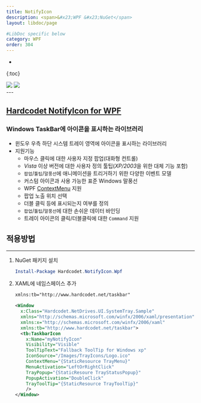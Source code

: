 ```yaml
---
title: NotifyIcon
description: <span>&#x23;WPF &#x23;NuGet</span>
layout: libdoc/page

#LibDoc specific below
category: WPF
order: 304
---
```

* 
{:toc}
<div align="left">
    <img src="https://img.shields.io/badge/WPF-512BD4?style=flat&logo=dotnet&logoColor=white"/>
    <img src="https://img.shields.io/badge/NuGet-004880?style=flat&logo=nuget&logoColor=white"/>
</div>
---

## [Hardcodet NotifyIcon for WPF](https://github.com/hardcodet/wpf-notifyicon)
### Windows TaskBar에 아이콘을 표시하는 라이브러리

* 윈도우 우측 하단 시스템 트레이 영역에 아이콘을 표시하는 라이브러리
* 지원기능
  * 마우스 클릭에 대한 사용자 지정 팝업(대화형 컨트롤)
  * *Vista* 이상 버전에 대한 사용자 정의 툴팁(*XP/2003*을 위한 대체 기능 포함)
  * `팝업`/`툴팁`/`말풍선`에 애니메이션을 트리거하기 위한 다양한 이벤트 모델
  * 커스텀 아이콘과 사용 가능한 표준 Windows 말풍선
  * WPF [ContextMenu](https://learn.microsoft.com/ko-kr/dotnet/desktop/wpf/controls/contextmenu-overview?view=netframeworkdesktop-4.8&viewFallbackFrom=netdesktop-8.0) 지원
  * 팝업 노출 위치 선택
  * 더블 클릭 등에 표시되는지 여부를 정의
  * `팝업`/`툴팁`/`말풍선`에 대한 손쉬운 데이터 바인딩
  * 트레이 아이콘의 클릭/더블클릭에 대한 `Command` 지원

  
## 적용방법
---
1. NuGet 패키지 설치
    ```powershell
    Install-Package Hardcodet.NotifyIcon.Wpf
    ```
2. XAML에 네임스페이스 추가
    ```xml
    xmlns:tb="http://www.hardcodet.net/taskbar"
    ```
    ```xml
    <Window
      x:Class="Hardcodet.NetDrives.UI.SystemTray.Sample"
      xmlns="http://schemas.microsoft.com/winfx/2006/xaml/presentation"
      xmlns:x="http://schemas.microsoft.com/winfx/2006/xaml"
      xmlns:tb="http://www.hardcodet.net/taskbar">
      <tb:TaskbarIcon 
        x:Name="myNotifyIcon"
        Visibility="Visible"
        ToolTipText="Fallback ToolTip for Windows xp"
        IconSource="/Images/TrayIcons/Logo.ico"
        ContextMenu="{StaticResource TrayMenu}"
        MenuActivation="LeftOrRightClick"
        TrayPopup="{StaticResoure TrayStatusPopup}"
        PopupActivation="DoubleClick"
        TrayToolTip="{StaticResource TrayToolTip}"
        />
    </Window>    
    ```
